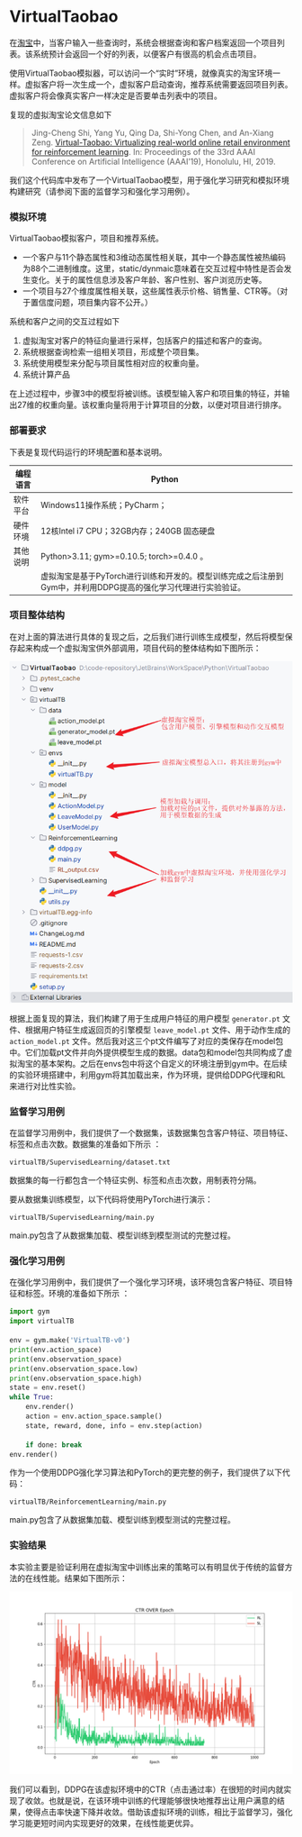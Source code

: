 # VirtualTaobao

在[淘宝](http://taobao.com)中，当客户输入一些查询时，系统会根据查询和客户档案返回一个项目列表。该系统预计会返回一个好的列表，以便客户有很高的机会点击项目。

使用VirtualTaobao模拟器，可以访问一个“实时”环境，就像真实的淘宝环境一样。虚拟客户将一次生成一个，虚拟客户启动查询，推荐系统需要返回项目列表。虚拟客户将会像真实客户一样决定是否要单击列表中的项目。



复现的虚拟淘宝论文信息如下
> Jing-Cheng Shi, Yang Yu, Qing Da, Shi-Yong Chen, and An-Xiang Zeng. [Virtual-Taobao: Virtualizing real-world online retail environment for reinforcement learning](https://arxiv.org/abs/1805.10000). In: Proceedings of the 33rd AAAI Conference on Artificial Intelligence (AAAI’19), Honolulu, HI, 2019. 

我们这个代码库中发布了一个VirtualTaobao模型，用于强化学习研究和模拟环境构建研究（请参阅下面的监督学习和强化学习用例）。

### 模拟环境

VirtualTaobao模拟客户，项目和推荐系统。
* 一个客户与11个静态属性和3维动态属性相关联，其中一个静态属性被热编码为88个二进制维度。这里，static/dynmaic意味着在交互过程中特性是否会发生变化。关于的属性信息涉及客户年龄、客户性别、客户浏览历史等。
* 一个项目与27个维度属性相关联，这些属性表示价格、销售量、CTR等。（对于置信度问题，项目集内容不公开。）

系统和客户之间的交互过程如下
1. 虚拟淘宝对客户的特征向量进行采样，包括客户的描述和客户的查询。
2. 系统根据查询检索一组相关项目，形成整个项目集。
3. 系统使用模型来分配与项目属性相对应的权重向量。
4. 系统计算产品

在上述过程中，步骤3中的模型将被训练。该模型输入客户和项目集的特征，并输出27维的权重向量。该权重向量将用于计算项目的分数，以便对项目进行排序。

### 部署要求

下表是复现代码运行的环境配置和基本说明。

| 编程语言        | Python                                      |
|-----------------|---------------------------------------------|
| 软件平台        | Windows11操作系统；PyCharm；                |
| 硬件环境        | 12核Intel i7 CPU；32GB内存；240GB 固态硬盘  |
| 其他说明        | Python>3.11; gym>=0.10.5; torch>=0.4.0 。    |
|                 | 虚拟淘宝是基于PyTorch进行训练和开发的。模型训练完成之后注册到Gym中，并利用DDPG提高的强化学习代理进行实验验证。 |



### 项目整体结构

在对上面的算法进行具体的复现之后，之后我们进行训练生成模型，然后将模型保存起来构成一个虚拟淘宝供外部调用，项目代码的整体结构如下图所示：

![项目代码整体结构说明](./figs/system.png)

根据上面复现的算法，我们构建了用于生成用户特征的用户模型 `generator.pt` 文件、根据用户特征生成返回页的引擎模型 `leave_model.pt` 文件、用于动作生成的 `action_model.pt` 文件。然后我对这三个pt文件编写了对应的类保存在model包中。它们加载pt文件并向外提供模型生成的数据。data包和model包共同构成了虚拟淘宝的基本架构。之后在envs包中将这个自定义的环境注册到gym中。在后续的实验环境搭建中，利用gym将其加载出来，作为环境，提供给DDPG代理和RL来进行对比性实验。

### 监督学习用例

在监督学习用例中，我们提供了一个数据集，该数据集包含客户特征、项目特征、标签和点击次数。数据集的准备如下所示 ：

```
virtualTB/SupervisedLearning/dataset.txt
```

数据集的每一行都包含一个特征实例、标签和点击次数，用制表符分隔。

要从数据集训练模型，以下代码将使用PyTorch进行演示：

```
virtualTB/SupervisedLearning/main.py
```
main.py包含了从数据集加载、模型训练到模型测试的完整过程。

### 强化学习用例

在强化学习用例中，我们提供了一个强化学习环境，该环境包含客户特征、项目特征和标签。环境的准备如下所示 ：

```python
import gym
import virtualTB

env = gym.make('VirtualTB-v0')
print(env.action_space)
print(env.observation_space)
print(env.observation_space.low)
print(env.observation_space.high)
state = env.reset()
while True:
    env.render()
    action = env.action_space.sample()
    state, reward, done, info = env.step(action)
    
    if done: break
env.render()
```

作为一个使用DDPG强化学习算法和PyTorch的更完整的例子，我们提供了以下代码：
```
virtualTB/ReinforcementLearning/main.py
```
main.py包含了从数据集加载、模型训练到模型测试的完整过程。

### 实验结果

本实验主要是验证利用在虚拟淘宝中训练出来的策略可以有明显优于传统的监督方法的在线性能。结果如下图所示：

![实验结果示意](./figs/CTR.png)

我们可以看到，DDPG在该虚拟环境中的CTR（点击通过率）在很短的时间内就实现了收敛。也就是说，在该环境中训练的代理能够很快地推荐出让用户满意的结果，使得点击率快速下降并收敛。借助该虚拟环境的训练，相比于监督学习，强化学习能更短时间内实现更好的效果，在线性能更优异。
